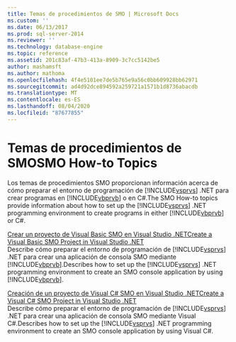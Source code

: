 ```yaml
---
title: Temas de procedimientos de SMO | Microsoft Docs
ms.custom: ''
ms.date: 06/13/2017
ms.prod: sql-server-2014
ms.reviewer: ''
ms.technology: database-engine
ms.topic: reference
ms.assetid: 201c83af-47b3-413a-8909-3c7cc5142be5
author: mashamsft
ms.author: mathoma
ms.openlocfilehash: 4f4e5101ee7de5b765e9a56c0bb609928bb62971
ms.sourcegitcommit: ad4d92dce894592a259721a1571b1d8736abacdb
ms.translationtype: MT
ms.contentlocale: es-ES
ms.lasthandoff: 08/04/2020
ms.locfileid: "87677855"
---
```

# <a name="smo-how-to-topics"></a><span data-ttu-id="0b6b6-102">Temas de procedimientos de SMO</span><span class="sxs-lookup"><span data-stu-id="0b6b6-102">SMO How-to Topics</span></span>
  <span data-ttu-id="0b6b6-103">Los temas de procedimientos SMO proporcionan información acerca de cómo preparar el entorno de programación de [!INCLUDE[vsprvs](../../includes/vsprvs-md.md)] .NET para crear programas en [!INCLUDE[vbprvb](../../includes/vbprvb-md.md)] o en C#.</span><span class="sxs-lookup"><span data-stu-id="0b6b6-103">The SMO How-to topics provide information about how to set up the [!INCLUDE[vsprvs](../../includes/vsprvs-md.md)] .NET programming environment to create programs in either [!INCLUDE[vbprvb](../../includes/vbprvb-md.md)] or C#.</span></span>  
  
 [<span data-ttu-id="0b6b6-104">Crear un proyecto de Visual Basic SMO en Visual Studio .NET</span><span class="sxs-lookup"><span data-stu-id="0b6b6-104">Create a Visual Basic SMO Project in Visual Studio .NET</span></span>](../../../2014/database-engine/dev-guide/create-a-visual-basic-smo-project-in-visual-studio-net.md)  
 <span data-ttu-id="0b6b6-105">Describe cómo preparar el entorno de programación de [!INCLUDE[vsprvs](../../includes/vsprvs-md.md)] .NET para crear una aplicación de consola SMO mediante [!INCLUDE[vbprvb](../../includes/vbprvb-md.md)].</span><span class="sxs-lookup"><span data-stu-id="0b6b6-105">Describes how to set up the [!INCLUDE[vsprvs](../../includes/vsprvs-md.md)] .NET programming environment to create an SMO console application by using [!INCLUDE[vbprvb](../../includes/vbprvb-md.md)].</span></span>  
  
 [<span data-ttu-id="0b6b6-106">Creación de un proyecto de Visual C&#35; SMO en Visual Studio .NET</span><span class="sxs-lookup"><span data-stu-id="0b6b6-106">Create a Visual C&#35; SMO Project in Visual Studio .NET</span></span>](../../relational-databases/server-management-objects-smo/how-to-create-a-visual-csharp-smo-project-in-visual-studio-net.md)  
 <span data-ttu-id="0b6b6-107">Describe cómo preparar el entorno de programación de [!INCLUDE[vsprvs](../../includes/vsprvs-md.md)] .NET para crear una aplicación de consola SMO mediante Visual C#.</span><span class="sxs-lookup"><span data-stu-id="0b6b6-107">Describes how to set up the [!INCLUDE[vsprvs](../../includes/vsprvs-md.md)] .NET programming environment to create an SMO console application by using Visual C#.</span></span>  
  
  
